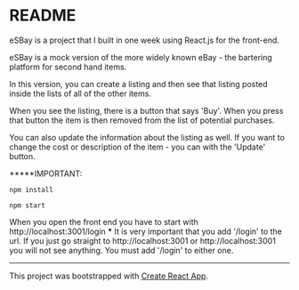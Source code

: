 # README

eSBay is a project that I built in one week using React.js for the front-end.

eSBay is a mock version of the more widely known eBay - the bartering platform for second hand items.

In this version, you can create a listing and then see that listing posted inside the lists of all of the other items.

When you see the listing, there is a button that says 'Buy'. When you press that button the item is then removed from the list of potential purchases.

You can also update the information about the listing as well. If you want to change the cost or description of the item - you can with the 'Update' button.

**\***IMPORTANT:

```
npm install
```

```
npm start
```

When you open the front end you have to start with http://localhost:3001/login **\***
It is very important that you add '/login' to the url. If you just go straight to http://localhost:3001 or http://localhost:3001 you will not see anything. You must add '/login' to either one.

---

This project was bootstrapped with [Create React App](https://github.com/facebookincubator/create-react-app).

